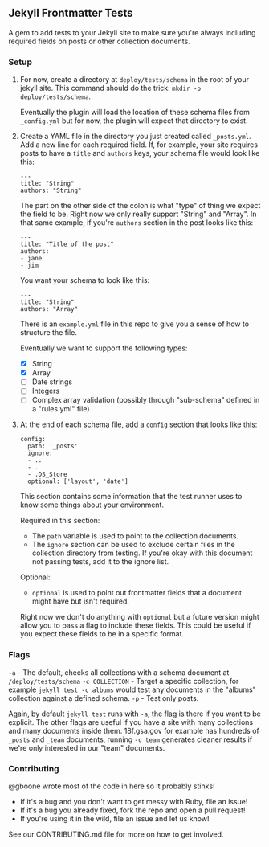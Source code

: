 ## Jekyll Frontmatter Tests

A gem to add tests to your Jekyll site to make sure you're always including required fields on posts or other collection documents.

### Setup

1. For now, create a directory at `deploy/tests/schema` in the root of your jekyll site. This command should do the trick: `mkdir -p deploy/tests/schema`.

    Eventually the plugin will load the location of these schema files from `_config.yml` but for now, the plugin will expect that directory to exist.

2. Create a YAML file in the directory you just created called `_posts.yml`. Add a new line for each required field. If, for example, your site requires posts to have a `title` and `authors` keys, your schema file would look like this:

    ```
    ---
    title: "String"
    authors: "String"
    ```

    The part on the other side of the colon is what "type" of thing we expect the field to be. Right now we only really support "String" and "Array". In that same example, if you're `authors` section in the post looks like this:
    ```
    ---
    title: "Title of the post"
    authors:
    - jane
    - jim
    ```

    You want your schema to look like this:

    ```
    ---
    title: "String"
    authors: "Array"
    ```

    There is an `example.yml` file in this repo to give you a sense of how to structure the file.

    Eventually we want to support the following types:
    - [x] String
    - [x] Array
    - [ ] Date strings
    - [ ] Integers
    - [ ] Complex array validation (possibly through "sub-schema" defined in a "rules.yml" file)

3. At the end of each schema file, add a `config` section that looks like this:
    ```
    config:
      path: '_posts'
      ignore:
      - ..
      - .
      - .DS_Store
      optional: ['layout', 'date']
    ```
    This section contains some information that the test runner uses to know some things about your environment.

    Required in this section:
    * The `path` variable is used to point to the collection documents.
    * The `ignore` section can be used to exclude certain files in the collection directory from testing. If you're okay with this document not passing tests, add it to the ignore list.

    Optional:
    * `optional` is used to point out frontmatter fields that a document might have but isn't required.

    Right now we don't do anything with `optional` but a future version might allow you to pass a flag to include these fields. This could be useful if you expect these fields to be in a specific format.

### Flags

`-a` - The default, checks all collections with a schema document at `/deploy/tests/schema`
`-c COLLECTION` - Target a specific collection, for example `jekyll test -c albums` would test any documents in the "albums" collection against a defined schema.
`-p` - Test only posts.

Again, by default `jekyll test` runs with `-a`, the flag is there if you want to be explicit. The other flags are useful if you have a site with many collections and many documents inside them. 18f.gsa.gov for example has hundreds of `_posts` and `_team` documents, running `-c team` generates cleaner results if we're only interested in our "team" documents.

### Contributing
@gboone wrote most of the code in here so it probably stinks!

* If it's a bug and you don't want to get messy with Ruby, file an issue!
* If it's a bug you already fixed, fork the repo and open a pull request!
* If you're using it in the wild, file an issue and let us know!

See our CONTRIBUTING.md file for more on how to get involved.
